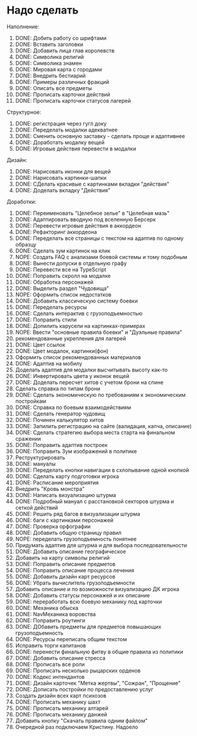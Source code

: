 # Надо сделать

Наполнение:
1. DONE: Добить работу со шрифтами
2. DONE: Вставить заголовки
3. DONE: Добавить лица глав королевств
4. DONE: Символика религий
5. DONE: Символика знамен
6. DONE: Мировая карта с городами
7. DONE: Внедрить бестиарий
8. DONE: Примеры различных фракций
9. DONE: Описать все предметы
10. DONE: Прописать карточки действий
11. DONE: Прописать карточки статусов лагерей

Структурное:
1. DONE: регистрация через гугл доку
2. DONE: Переделать модалки адекватнее
3. DONE: Сменить основную заставку - сделать проще и адаптивнее
4. DONE: Доработать модалку вещей
5. DONE: Игровые действия перевести в модалки

Дизайн:
1. DONE: Нарисовать иконки для вещей
2. DONE: Нарисовать картинки-шапки
3. DONE: СДелать красивые с картинками вкладки "действия"
4. DONE: Доделать вкладку "Действия"

Доработки:
1. DONE: Переименовать "Целебное зелье" в "Целебная мазь"
2. DONE: Адаптировать вводную под вселенную Берсерк
3. DONE: Перевести игровые действия в аккордеон
4. DONE: Рефакторинг аккордеона
5. DONE: Переделать все страницы с текстом на адаптив по одному образцу
6. DONE: Сделать зум картинок на клик
7. NOPE: Создать FAQ с анализами боевой системы и тому подобным
8. DONE: Вынести допуски в отдельную графу
9. DONE: Перевести все на TypeScript
10. DONE: Поправить скролл на модалке
11. DONE: Обработка персонажей
12. DONE: Выделить раздел "Чудовища"
13. NOPE: Оформить список недостатков
14. DONE: Добавить классическую систему боевки
15. DONE: Переделать ресурсы
16. DONE: Сделать интерактив с грузоподъемностью
17. DONE: Поправить стили
18. DONE: Допилить карусели на картинках-примерах
19. NOPE: Ввести "основные правила боевки" и "Дуэльные правила"
19. рекомендованные укрепления для лагерей
20. DONE: Цвет ссылок
21. DONE: Цвет модалок, картинки(фон)
22. Оформить список рекомендованных материалов
23. DONE: Адаптив на мобилу
24. Доделать адаптив для модалки высчитывать высоту как-то
25. DONE: Инвертировать цвета у иконок вещей
26. DONE: Доделать пересчет хитов с учетом брони на спине
27. Сделать справка по типам брони
28. DONE: Сделать экономическую по требованиям к экономическим постройкам
29. DONE: Справка по боевым взаимодействиям
30. DONE: Сделать генератор чудовищ
30. DONE: Починен калькулятор хитов
31. DONE: Запилить регистрацию на сайте (валидация, капча, описание)
32. DONE: Сделать стратегию выбора места старта на финальном сражении
33. DONE: Поправить адаптив построек
34. DONE: Поправить Зум изображений в политике
35. Реструктурировать
36. DONE: мануалы
37. DONE: Переделать кнопки навигации в схлопывание одной кнопкой
38. DONE: Сделать карту подготовки игрока
39. DONE: Расписание мероприятия
40. Внедрить "Кровь монстра"
41. DONE: Написать визуализацию штурма
42. DONE: Подробный мануал с расстановкой секторов штурма и сеткой действий
43. DONE: Решить ряд багов в визуализации штурма
44. DONE: баги с картинками персонажей
45. DONE: Проверка орфографии
46. DONE: Добавить общую страницу правил
47. NOPE: переделать грузоподъемность понятнее
48. Придумать адаптив для штурма и для выбора последовательности
49. DONE: Добавить описание географическое
50. Добавить на карту символы религий
51. DONE: Поправить описание предметов
52. DONE: Поправить описание процесса лечения
53. DONE: Добавить дизайн карт ресурсов
54. DONE: Убрать вычислитель грузоподъемности
55. Добавить описание и по возможности визуализацию ДК игрока
56. DONE: Добавить статусы персонажей и их описание
57. DONE: переработать всю боевую механику под карточки
58. DONE: Механика обыска
59. DONE: NavМеханика воровства
60. DONE: Поправить роутинги
61. DONE: ДОбавить предметы для предметов повышающих грузоподъемность
62. DONE: Ресурсы переписать общим текстом
63. Исправить торги капитанов
64. DONE: перенести финальную фитву в общие правила из политики
65. DONE: Добавить описание стресса
66. DONE: Прописать все роли
67. DONE: Прописать несколько рыцарских орденов
68. DONE: Кодекс интендантов
69. DONE: Дизайн карточек "Метка жертвы", "Сожран", "Прощение"
70. DONE: Дописать постройки по предоставлению услуг
71. Создать дизайн всех карт психозов
72. DONE: Прописать механику шахт
73. DONE: Прописать механику алтарей
74. DONE: Прописать механику данжей
75. Добавить кнопку "Скачать правила одним файлом"
76. Очередной раз подключаем Кристину. Надоело